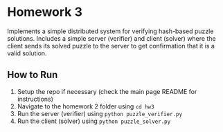 # Homework 3

Implements a simple distributed system for verifying hash-based puzzle solutions. Includes a simple server (verifier) and client (solver) where the client sends its solved puzzle to the server to get confirmation that it is a valid solution.

## How to Run

1. Setup the repo if necessary (check the main page README for instructions)
2. Navigate to the homework 2 folder using `cd hw3`
3. Run the server (verifier) using `python puzzle_verifier.py`
4. Run the client (solver) using `python puzzle_solver.py`